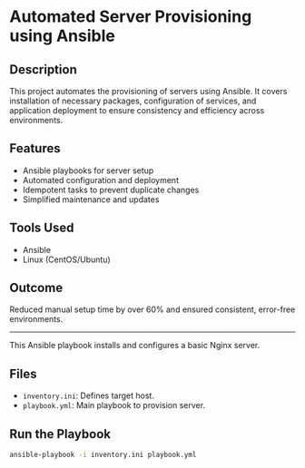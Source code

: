 # Automated Server Provisioning using Ansible

## Description
This project automates the provisioning of servers using Ansible. It covers installation of necessary packages, configuration of services, and application deployment to ensure consistency and efficiency across environments.

## Features
- Ansible playbooks for server setup
- Automated configuration and deployment
- Idempotent tasks to prevent duplicate changes
- Simplified maintenance and updates

## Tools Used
- Ansible
- Linux (CentOS/Ubuntu)

## Outcome
Reduced manual setup time by over 60% and ensured consistent, error-free environments.

----------------------------------------------------------------------------------------

This Ansible playbook installs and configures a basic Nginx server.

## Files
- `inventory.ini`: Defines target host.
- `playbook.yml`: Main playbook to provision server.

## Run the Playbook
```bash
ansible-playbook -i inventory.ini playbook.yml
```
